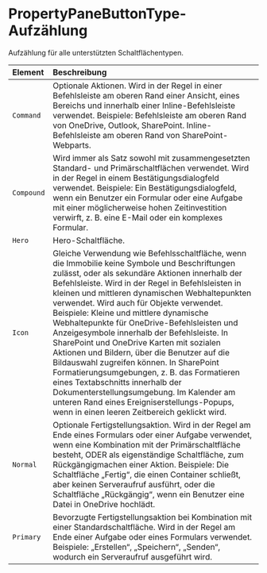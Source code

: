 # <a name="propertypanebuttontype-enumeration"></a>PropertyPaneButtonType-Aufzählung
Aufzählung für alle unterstützten Schaltflächentypen.

| Element	       | Beschreibung|
|:-------------|:-------|
|`Command`       | Optionale Aktionen. Wird in der Regel in einer Befehlsleiste am oberen Rand einer Ansicht, eines Bereichs und innerhalb einer Inline-Befehlsleiste verwendet. Beispiele: Befehlsleiste am oberen Rand von OneDrive, Outlook, SharePoint. Inline-Befehlsleiste am oberen Rand von SharePoint-Webparts. |
|`Compound`       | Wird immer als Satz sowohl mit zusammengesetzten Standard- und Primärschaltflächen verwendet. Wird in der Regel in einem Bestätigungsdialogfeld verwendet. Beispiele: Ein Bestätigungsdialogfeld, wenn ein Benutzer ein Formular oder eine Aufgabe mit einer möglicherweise hohen Zeitinvestition verwirft, z. B. eine E-Mail oder ein komplexes Formular. |
|`Hero`       | Hero-Schaltfläche. |
|`Icon`       | Gleiche Verwendung wie Befehlsschaltfläche, wenn die Immobilie keine Symbole und Beschriftungen zulässt, oder als sekundäre Aktionen innerhalb der Befehlsleiste. Wird in der Regel in Befehlsleisten in kleinen und mittleren dynamischen Webhaltepunkten verwendet. Wird auch für Objekte verwendet. Beispiele: Kleine und mittlere dynamische Webhaltepunkte für OneDrive-Befehlsleisten und Anzeigesymbole innerhalb der Befehlsleiste. In SharePoint und OneDrive Karten mit sozialen Aktionen und Bildern, über die Benutzer auf die Bildauswahl zugreifen können. In SharePoint Formatierungsumgebungen, z. B. das Formatieren eines Textabschnitts innerhalb der Dokumenterstellungsumgebung. Im Kalender am unteren Rand eines Ereigniserstellungs-Popups, wenn in einen leeren Zeitbereich geklickt wird. |
|`Normal`       | Optionale Fertigstellungsaktion. Wird in der Regel am Ende eines Formulars oder einer Aufgabe verwendet, wenn eine Kombination mit der Primärschaltfläche besteht, ODER als eigenständige Schaltfläche, zum Rückgängigmachen einer Aktion. Beispiele: Die Schaltfläche „Fertig“, die einen Container schließt, aber keinen Serveraufruf ausführt, oder die Schaltfläche „Rückgängig“, wenn ein Benutzer eine Datei in OneDrive hochlädt. |
|`Primary`       | Bevorzugte Fertigstellungsaktion bei Kombination mit einer Standardschaltfläche. Wird in der Regel am Ende einer Aufgabe oder eines Formulars verwendet. Beispiele: „Erstellen“, „Speichern“, „Senden“, wodurch ein Serveraufruf ausgeführt wird. |
